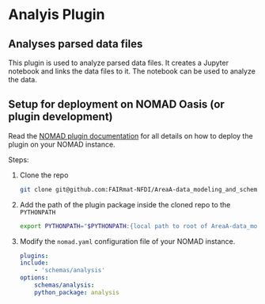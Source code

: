 # Analyis Plugin

## Analyses parsed data files

This plugin is used to analyze parsed data files. It creates a Jupyter notebook
and links the data files to it. The notebook can be used to analyze the data.

## Setup for deployment on NOMAD Oasis (or plugin development)
Read the [NOMAD plugin documentation](https://nomad-lab.eu/prod/v1/staging/docs/plugins/plugins.html#add-a-plugin-to-your-nomad) for all details on how to deploy the plugin on your NOMAD instance.

Steps:
1. Clone the repo

    ```bash
    git clone git@github.com:FAIRmat-NFDI/AreaA-data_modeling_and_schemas.git
    ```
2. Add the path of the plugin package inside the cloned repo to the `PYTHONPATH`

    ```sh
    export PYTHONPATH="$PYTHONPATH:{local path to root of AreaA-data_modeling_and_schemas}/AreaA-data_modeling_and_schemas/analysis_plugin/src"
    ```
3. Modify the ```nomad.yaml``` configuration file of your NOMAD instance.

    ```yaml
    plugins:
    include:
        - 'schemas/analysis'
    options:
        schemas/analysis:
        python_package: analysis
    ```
